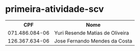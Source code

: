 # primeira-atividade-scv

<table>
  <tr>
    <th>CPF</th>
    <th>Nome</th>
  </tr>
  <tr>
    <td>071.486.084-06 </td>
    <td>Yuri Resende Matias de Oliveira</td>
  </tr>
  <tr>  
    <td>126.367.634-06</td>
    <td>Jose Fernando Mendes da Costa</td>
  </tr>
</table>